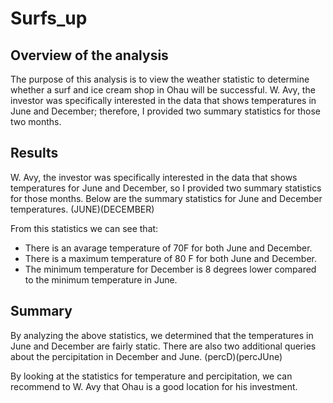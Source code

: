 # Surfs_up

## Overview of the analysis
The purpose of this analysis is to view the weather statistic to determine whether a surf and ice cream shop in Ohau will be successful. W. Avy, the investor was specifically interested in the data that shows temperatures in June and December; therefore, I provided two summary statistics for those two months.

## Results
W. Avy, the investor was specifically interested in the data that shows temperatures for June and December, so I provided two summary statistics for those months. Below are the summary statistics for June and December temperatures.
(JUNE)(DECEMBER)

From this statistics we can see that:

* There is an avarage temperature of 70F for both June and December.
* There is a maximum temperature of 80 F for both June and December.
* The minimum temperature for December is 8 degrees lower compared to the minimum temperature in June.

## Summary
By analyzing the above statistics, we determined that the temperatures in June and December are fairly static. There are also two additional queries about the percipitation in December and June.
(percD)(percJUne)

 By looking at the statistics for temperature and percipitation, we can recommend to W. Avy that Ohau is a good location for his investment.

